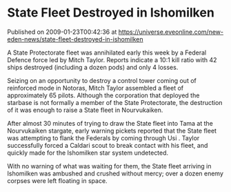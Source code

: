 # State Fleet Destroyed in Ishomilken
Published on 2009-01-23T00:42:36 at https://universe.eveonline.com/new-eden-news/state-fleet-destroyed-in-ishomilken

A State Protectorate fleet was annihilated early this week by a Federal Defence force led by Mitch Taylor. Reports indicate a 10:1 kill ratio with 42 ships destroyed (including a dozen pods) and only 4 losses.  

Seizing on an opportunity to destroy a control tower coming out of reinforced mode in Notoras, Mitch Taylor assembled a fleet of approximately 65 pilots. Although the corporation that deployed the starbase is not formally a member of the State Protectorate, the destruction of it was enough to raise a State fleet in Nourvukaiken.

After almost 30 minutes of trying to draw the State fleet into Tama at the Nourvukaiken stargate, early warning pickets reported that the State fleet was attempting to flank the Federals by coming through Usi . Taylor successfully forced a Caldari scout to break contact with his fleet, and quickly made for the Ishomilken star system undetected.

With no warning of what was waiting for them, the State fleet arriving in Ishomilken was ambushed and crushed without mercy; over a dozen enemy corpses were left floating in space.
